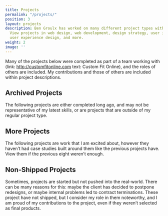 ```yaml
---
title: Projects
permalink: "/projects/"
position: 3
layout: projects
description: Ben Groulx has worked on many different project types with various clients.
  View projects in web design, web development, design strategy, user interface design,
  user experience design, and more.
weight: 2
image: ''
---
```


Many of the projects below were completed as part of a team working with (link: http://customfitonline.com text: Custom Fit Online), and the roles of others are included. My contributions and those of others are included within project descriptions.

## Archived Projects

The following projects are either completed long ago, and may not be representative of my latest skills, or are projects that are outside of my regular project type.


## More Projects

The following projects are work that I am excited about, however they haven’t had case studies built around them like the previous projects have. View them if the previous eight weren’t enough.

## Non-Shipped Projects

Sometimes, projects are started but not pushed into the real-world. There can be many reasons for this: maybe the client has decided to postpone redesigns, or maybe internal problems led to contract terminations. These project have not shipped, but I consider my role in them noteworthy, and I am proud of my contributions to the project, even if they weren’t selected as final products.

